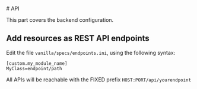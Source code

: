 
# API

This part covers the backend configuration.

## Add resources as REST API endpoints

Edit the file `vanilla/specs/endpoints.ini`, using the following syntax:

```
[custom.my_module_name]
MyClass=endpoint/path
```

All APIs will be reachable with the FIXED prefix `HOST:PORT/api/yourendpoint`
